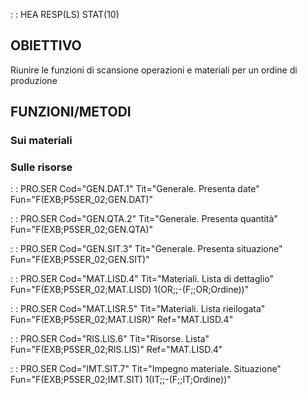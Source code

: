  :  : HEA RESP(LS) STAT(10)
## OBIETTIVO
Riunire le funzioni di scansione operazioni e materiali per un ordine di produzione

## FUNZIONI/METODI

### Sui materiali

### Sulle risorse

 :  : PRO.SER Cod="GEN.DAT.1" Tit="Generale. Presenta date" Fun="F(EXB;P5SER_02;GEN.DAT)"

 :  : PRO.SER Cod="GEN.QTA.2" Tit="Generale. Presenta quantità" Fun="F(EXB;P5SER_02;GEN.QTA)"

 :  : PRO.SER Cod="GEN.SIT.3" Tit="Generale. Presenta situazione" Fun="F(EXB;P5SER_02;GEN.SIT)"

 :  : PRO.SER Cod="MAT.LISD.4" Tit="Materiali. Lista di dettaglio" Fun="F(EXB;P5SER_02;MAT.LISD) 1(OR;;-(F;;OR;Ordine))"

 :  : PRO.SER Cod="MAT.LISR.5" Tit="Materiali. Lista rieilogata" Fun="F(EXB;P5SER_02;MAT.LISR)" Ref="MAT.LISD.4"

 :  : PRO.SER Cod="RIS.LIS.6" Tit="Risorse. Lista" Fun="F(EXB;P5SER_02;RIS.LIS)" Ref="MAT.LISD.4"

 :  : PRO.SER Cod="IMT.SIT.7" Tit="Impegno materiale. Situazione" Fun="F(EXB;P5SER_02;IMT.SIT) 1(IT;;-(F;;IT;Ordine))"

